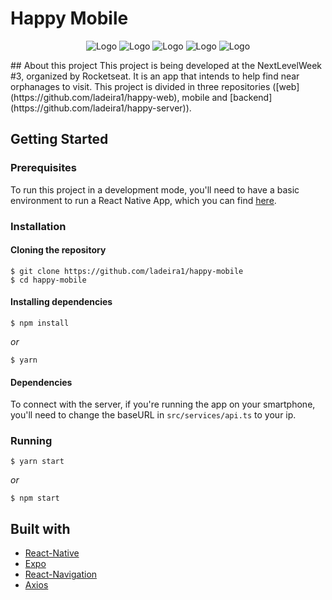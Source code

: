 # Happy Mobile
<p align = 'center'>
  <img src="https://github.com/ladeira1/happy-mobile/blob/main/docs/orphanages-map.png?raw=true" alt="Logo">
  <img src="https://github.com/ladeira1/happy-mobile/blob/main/docs/create-orphanage.png?raw=true" alt="Logo">
  <img src="https://github.com/ladeira1/happy-mobile/blob/main/docs/create-orphanage-2.png?raw=true" alt="Logo">
  <img src="https://github.com/ladeira1/happy-mobile/blob/main/docs/orphanage.png?raw=true" alt="Logo">
  <img src="https://github.com/ladeira1/happy-mobile/blob/main/docs/orphanage-2.png?raw=true" alt="Logo">
 
</p>
## About this project
This project is being developed at the NextLevelWeek #3, organized by Rocketseat. It is an app that intends to help find near orphanages to visit. This project is divided in three repositories ([web](https://github.com/ladeira1/happy-web), mobile and [backend](https://github.com/ladeira1/happy-server)).

## Getting Started
### Prerequisites
To run this project in a development mode, you'll need to have a basic environment to run a React Native App, which you can find [here](https://reactnative.dev/docs/getting-started).

### Installation
#### Cloning the repository
```
$ git clone https://github.com/ladeira1/happy-mobile
$ cd happy-mobile
```

#### Installing dependencies
```
$ npm install
```
_or_
```
$ yarn
```

#### Dependencies
To connect with the server, if you're running the app on your smartphone, you'll need to change the baseURL in `src/services/api.ts` to your ip.

### Running
```
$ yarn start
```
_or_
```
$ npm start
```

## Built with
- [React-Native](https://reactnative.dev/)
- [Expo](https://expo.io/)
- [React-Navigation](https://reactnavigation.org/)
- [Axios](https://github.com/axios/axios)